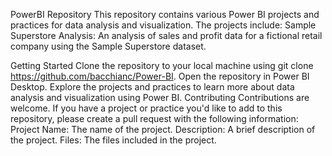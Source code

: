 PowerBI Repository
This repository contains various Power BI projects and practices for data analysis and visualization. The projects include:
Sample Superstore Analysis: An analysis of sales and profit data for a fictional retail company using the Sample Superstore dataset.

Getting Started
Clone the repository to your local machine using git clone https://github.com/bacchianc/Power-BI.
Open the repository in Power BI Desktop.
Explore the projects and practices to learn more about data analysis and visualization using Power BI.
Contributing
Contributions are welcome. If you have a project or practice you'd like to add to this repository, please create a pull request with the following information:
Project Name: The name of the project.
Description: A brief description of the project.
Files: The files included in the project.
